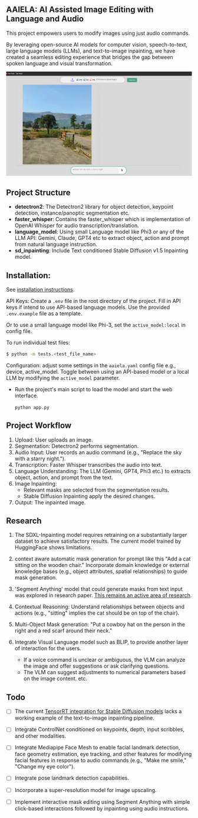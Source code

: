 ## AAIELA: AI Assisted Image Editing with Language and Audio

This project empowers users to modify images using just audio commands.

By leveraging open-source AI models for computer vision, speech-to-text, large language models (LLMs),
and text-to-image inpainting, we have created a seamless editing experience that bridges the gap between
spoken language and visual transformation.

[![Video Thumbnail Image](docs/thumbnail.png)](docs/demo.mp4)

## Project Structure

- **detectron2**: The Detectron2 library for object detection, keypoint detection, instance/panoptic segmentation etc.
- **faster_whisper**: Contains the faster_whisper which is implementation of OpenAI Whisper for audio transcription/translation.
- **language_model**: Using small Language model like Phi3 or any of the LLM API: Gemini, Claude, GPT4 etc to extract object, action and prompt from natural language instruction.
- **sd_inpainting**: Include Text conditioned Stable Diffusion v1.5 Inpainting model.

## Installation:

See [installation instructions](INSTALL.md).

API Keys: Create a `.env` file in the root directory of the project. Fill in API keys if intend to use API-based
language models. Use the provided `.env.example` file as a template.

Or to use a small language model like Phi-3, set the `active_model:local` in config file.

To run individual test files:

```bash
$ python -m tests.<test_file_name>
```

Configuration: adjust some settings in the `aaiela.yaml` config file e.g., device, active_model.
Toggle between using an API-based model or a local LLM by modifying the `active_model` parameter.

- Run the project's main script to load the model and start the web interface.

  `python app.py`

## Project Workflow

1. Upload: User uploads an image.
2. Segmentation: Detectron2 performs segmentation.
3. Audio Input: User records an audio command (e.g., "Replace the sky with a starry night.").
4. Transcription: Faster Whisper transcribes the audio into text.
5. Language Understanding: The LLM (Gemini, GPT4, Phi3 etc.) to extracts object, action, and prompt from the text.
6. Image Inpainting:
   - Relevant masks are selected from the segmentation results.
   - Stable Diffusion Inpainting apply the desired changes.
7. Output: The inpainted image.

## Research

1. The SDXL-Inpainting model requires retraining on a substantially larger dataset to achieve satisfactory results. The current model trained by HuggingFace shows limitations.

2. context aware automatic mask generation for prompt like this "Add a cat sitting on the wooden chair." Incorporate domain knowledge or external knowledge bases (e.g., object attributes, spatial relationships) to guide mask generation.

3. 'Segment Anything' model that could generate masks from text input was explored in research paper. [This remains an active area of research](https://github.com/IDEA-Research/Grounded-Segment-Anything).

4. Contextual Reasoning: Understand relationships between objects and actions (e.g., "sitting" implies the cat should be on top of the chair).

5. Multi-Object Mask generation: "Put a cowboy hat on the person in the right and a red scarf around their neck."

6. Integrate Visual Language model such as BLIP, to provide another layer of interaction for the users.
   - If a voice command is unclear or ambiguous, the VLM can analyze the image and offer
     suggestions or ask clarifying questions.
   - The VLM can suggest adjustments to numerical parameters based on the image content.
     etc.

## Todo

- [ ] The current [TensorRT integration for Stable Diffusion models](https://github.com/NVIDIA/TensorRT/tree/release/10.0/demo/Diffusion) lacks a working example of the text-to-image inpainting pipeline.

- [ ] Integrate ControlNet conditioned on keypoints, depth, input scribbles, and other modalities.

- [ ] Integrate Mediapipe Face Mesh to enable facial landmark detection, face geometry estimation,
      eye tracking, and other features for modifying facial features in response to audio commands (e.g., "Make me smile," "Change my eye color").

- [ ] Integrate pose landmark detection capabilities.
- [ ] Incorporate a super-resolution model for image upscaling.
- [ ] Implement interactive mask editing using Segment Anything with simple click-based interactions followed by inpainting using audio instructions.

